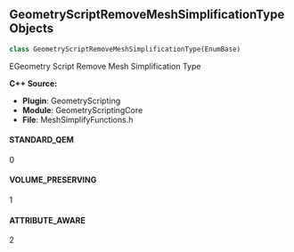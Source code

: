 ## GeometryScriptRemoveMeshSimplificationType Objects

```python
class GeometryScriptRemoveMeshSimplificationType(EnumBase)
```

EGeometry Script Remove Mesh Simplification Type

**C++ Source:**

- **Plugin**: GeometryScripting
- **Module**: GeometryScriptingCore
- **File**: MeshSimplifyFunctions.h

<a id="unreal.GeometryScriptRemoveMeshSimplificationType.STANDARD_QEM"></a>

#### STANDARD_QEM

0

<a id="unreal.GeometryScriptRemoveMeshSimplificationType.VOLUME_PRESERVING"></a>

#### VOLUME_PRESERVING

1

<a id="unreal.GeometryScriptRemoveMeshSimplificationType.ATTRIBUTE_AWARE"></a>

#### ATTRIBUTE_AWARE

2

<a id="unreal.SelectiveTessellatePatternType"></a>